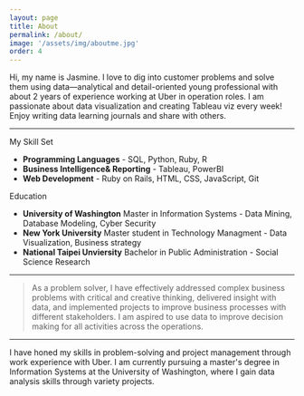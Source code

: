 ```yaml
---
layout: page
title: About
permalink: /about/
image: '/assets/img/aboutme.jpg'
order: 4
---
```


Hi, my name is Jasmine.
I love to dig into customer problems and solve them using data—analytical and detail-oriented young professional with about 2 years of experience working at <span class="underline--magical">Uber</span> in operation roles.
I am <span class="underline--magical">passionate</span> about <span class="underline--magical">data visualization</span> and creating <span class="underline--magical">Tableau</span> viz every week! Enjoy <span class="underline--magical">writing data learning journals</span> and share with others.

***
My Skill Set
* **<span class="underline--magical">Programming Languages</span>** -   SQL, Python, Ruby, R
* **<span class="underline--magical">Business Intelligence& Reporting</span>** -  Tableau, PowerBI
* **<span class="underline--magical">Web Development</span>** -  Ruby on Rails, HTML, CSS, JavaScript, Git


Education
* **University of Washington** <span class="underline--magical">Master in Information Systems</span> - Data Mining, Database Modeling, Cyber Security
* **New York University** <span class="underline--magical">Master student in Technology Managment</span> -  Data Visualization, Business strategy
* **National Taipei Unviersity** <span class="underline--magical">Bachelor in Public Administration</span> -  Social Science Research

***

> As a problem solver, I have effectively addressed complex business problems with critical and creative thinking, delivered insight with data, and implemented projects to improve business processes with different stakeholders. I am aspired to use data to improve decision making for all activities across the operations.

***

I have honed my skills in problem-solving and project management through work experience with <span class="underline--magical">Uber</span>. I am currently pursuing a master's degree in <span class="underline--magical">Information Systems</span> at the University of Washington, where I gain data analysis skills through variety projects.
